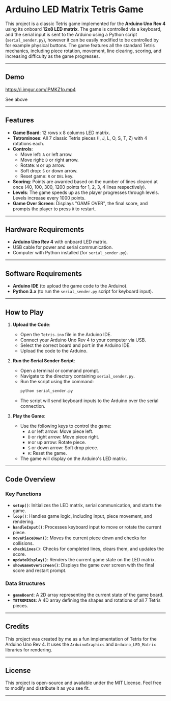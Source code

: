 # Arduino LED Matrix Tetris Game

This project is a classic Tetris game implemented for the **Arduino Uno Rev 4** using its onboard **12x8 LED matrix**. The game is controlled via a keyboard, and the serial input is sent to the Arduino using a Python script (`serial_sender.py`), however it can be easily modified to be controlled by for example physical buttons. The game features all the standard Tetris mechanics, including piece rotation, movement, line clearing, scoring, and increasing difficulty as the game progresses.

---
## Demo

https://i.imgur.com/lPMKZ1p.mp4

See above

---

## Features

- **Game Board**: 12 rows x 8 columns LED matrix.
- **Tetrominoes**: All 7 classic Tetris pieces (I, J, L, O, S, T, Z) with 4 rotations each.
- **Controls**:
  - Move left: `A` or left arrow.
  - Move right: `D` or right arrow.
  - Rotate: `W` or up arrow.
  - Soft drop: `S` or down arrow.
  - Reset game: `R` or `DEL` key.
- **Scoring**: Points are awarded based on the number of lines cleared at once (40, 100, 300, 1200 points for 1, 2, 3, 4 lines respectively).
- **Levels**: The game speeds up as the player progresses through levels. Levels increase every 1000 points.
- **Game Over Screen**: Displays "GAME OVER", the final score, and prompts the player to press `R` to restart.

---

## Hardware Requirements

- **Arduino Uno Rev 4** with onboard LED matrix.
- USB cable for power and serial communication.
- Computer with Python installed (for `serial_sender.py`).

---

## Software Requirements

- **Arduino IDE** (to upload the game code to the Arduino).
- **Python 3.x** (to run the `serial_sender.py` script for keyboard input).

---

## How to Play

1. **Upload the Code**:
   - Open the `Tetris.ino` file in the Arduino IDE.
   - Connect your Arduino Uno Rev 4 to your computer via USB.
   - Select the correct board and port in the Arduino IDE.
   - Upload the code to the Arduino.

2. **Run the Serial Sender Script**:
   - Open a terminal or command prompt.
   - Navigate to the directory containing `serial_sender.py`.
   - Run the script using the command:
     ```bash
     python serial_sender.py
     ```
   - The script will send keyboard inputs to the Arduino over the serial connection.

3. **Play the Game**:
   - Use the following keys to control the game:
     - `A` or left arrow: Move piece left.
     - `D` or right arrow: Move piece right.
     - `W` or up arrow: Rotate piece.
     - `S` or down arrow: Soft drop piece.
     - `R`: Reset the game.
   - The game will display on the Arduino's LED matrix.

---

## Code Overview

### Key Functions

- **`setup()`**: Initializes the LED matrix, serial communication, and starts the game.
- **`loop()`**: Handles game logic, including input, piece movement, and rendering.
- **`handleInput()`**: Processes keyboard input to move or rotate the current piece.
- **`movePieceDown()`**: Moves the current piece down and checks for collisions.
- **`checkLines()`**: Checks for completed lines, clears them, and updates the score.
- **`updateDisplay()`**: Renders the current game state on the LED matrix.
- **`showGameOverScreen()`**: Displays the game over screen with the final score and restart prompt.

### Data Structures

- **`gameBoard`**: A 2D array representing the current state of the game board.
- **`TETROMINOS`**: A 4D array defining the shapes and rotations of all 7 Tetris pieces.

---

## Credits

This project was created by me as a fun implementation of Tetris for the Arduino Uno Rev 4. It uses the `ArduinoGraphics` and `Arduino_LED_Matrix` libraries for rendering.

---

## License

This project is open-source and available under the MIT License. Feel free to modify and distribute it as you see fit.

---
